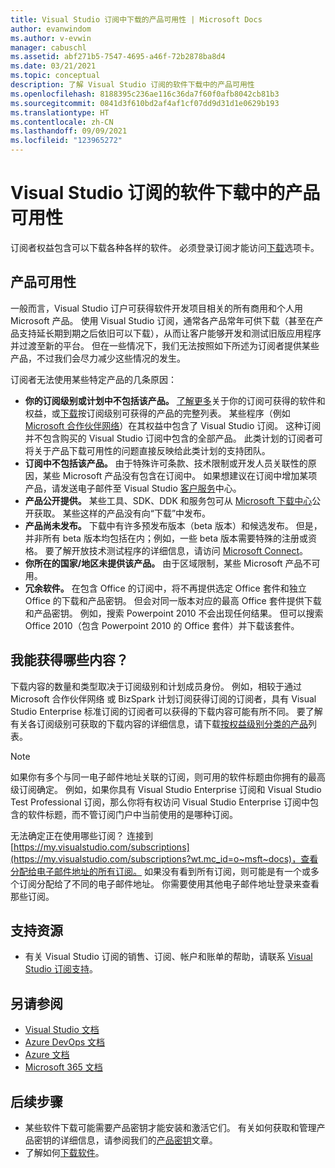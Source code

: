 ```yaml
---
title: Visual Studio 订阅中下载的产品可用性 | Microsoft Docs
author: evanwindom
ms.author: v-evwin
manager: cabuschl
ms.assetid: abf271b5-7547-4695-a46f-72b2878ba8d4
ms.date: 03/21/2021
ms.topic: conceptual
description: 了解 Visual Studio 订阅的软件下载中的产品可用性
ms.openlocfilehash: 8188395c236ae116c36da7f60f0afb8042cb81b3
ms.sourcegitcommit: 0841d3f610bd2af4af1cf07dd9d31d1e0629b193
ms.translationtype: HT
ms.contentlocale: zh-CN
ms.lasthandoff: 09/09/2021
ms.locfileid: "123965272"
---
```

# <a name="product-availability-for-software-downloads-in-visual-studio-subscriptions"></a>Visual Studio 订阅的软件下载中的产品可用性
订阅者权益包含可以下载各种各样的软件。
必须登录订阅才能访问[下载](https://my.visualstudio.com/downloads?wt.mc_id=o~msft~docs)选项卡。

## <a name="product-availability"></a>产品可用性
一般而言，Visual Studio 订户可获得软件开发项目相关的所有商用和个人用 Microsoft 产品。 使用 Visual Studio 订阅，通常各产品常年可供下载（甚至在产品支持延长期到期之后依旧可以下载），从而让客户能够开发和测试旧版应用程序并过渡至新的平台。 但在一些情况下，我们无法按照如下所述为订阅者提供某些产品，不过我们会尽力减少这些情况的发生。

订阅者无法使用某些特定产品的几条原因：

- **你的订阅级别或计划中不包括该产品。** [了解更多](https://visualstudio.microsoft.com/vs/pricing/)关于你的订阅可获得的软件和权益，或[下载](https://download.microsoft.com/download/1/5/4/15454442-CF17-47B9-A65D-DF84EF88511B/Products_by_Benefit_Level.xlsx)按订阅级别可获得的产品的完整列表。 某些程序（例如 [Microsoft 合作伙伴网络](https://partner.microsoft.com/)）在其权益中包含了 Visual Studio 订阅。  这种订阅并不包含购买的 Visual Studio 订阅中包含的全部产品。 此类计划的订阅者可将关于产品下载可用性的问题直接反映给此类计划的支持团队。
- **订阅中不包括该产品。** 由于特殊许可条款、技术限制或开发人员关联性的原因，某些 Microsoft 产品没有包含在订阅中。 如果想建议在订阅中增加某项产品，请发送电子邮件至 Visual Studio [客户服务](https://visualstudio.microsoft.com/subscriptions/support/)中心。
- **产品公开提供。** 某些工具、SDK、DDK 和服务包可从 [Microsoft 下载中心](https://www.microsoft.com/download)公开获取。 某些这样的产品没有向“下载”中发布。
- **产品尚未发布。**  下载中有许多预发布版本（beta 版本）和候选发布。 但是，并非所有 beta 版本均包括在内；例如，一些 beta 版本需要特殊的注册或资格。 要了解开放技术测试程序的详细信息，请访问 [Microsoft Connect](https://connect.microsoft.com/)。
- **你所在的国家/地区未提供该产品。** 由于区域限制，某些 Microsoft 产品不可用。
- **冗余软件。** 在包含 Office 的订阅中，将不再提供选定 Office 套件和独立 Office 的下载和产品密钥。 但会对同一版本对应的最高 Office 套件提供下载和产品密钥。  例如，搜索 Powerpoint 2010 不会出现任何结果。  但可以搜索 Office 2010（包含 Powerpoint 2010 的 Office 套件）并下载该套件。

## <a name="what-do-i-get"></a>我能获得哪些内容？
下载内容的数量和类型取决于订阅级别和计划成员身份。  例如，相较于通过 Microsoft 合作伙伴网络 或 BizSpark 计划订阅获得订阅的订阅者，具有 Visual Studio Enterprise 标准订阅的订阅者可以获得的下载内容可能有所不同。  要了解有关各订阅级别可获取的下载内容的详细信息，请下载[按权益级别分类的产品](https://download.microsoft.com/download/1/5/4/15454442-CF17-47B9-A65D-DF84EF88511B/Visual_Studio_by_Subscription_Level.xlsx)列表。

> [!NOTE]
> 如果你有多个与同一电子邮件地址关联的订阅，则可用的软件标题由你拥有的最高级订阅确定。  例如，如果你具有 Visual Studio Enterprise 订阅和 Visual Studio Test Professional 订阅，那么你将有权访问 Visual Studio Enterprise 订阅中包含的软件标题，而不管订阅门户中当前使用的是哪种订阅。 

无法确定正在使用哪些订阅？  连接到 [https://my.visualstudio.com/subscriptions](https://my.visualstudio.com/subscriptions?wt.mc_id=o~msft~docs)，查看分配给电子邮件地址的所有订阅。 如果没有看到所有订阅，则可能是有一个或多个订阅分配给了不同的电子邮件地址。  你需要使用其他电子邮件地址登录来查看那些订阅。

## <a name="support-resources"></a>支持资源
- 有关 Visual Studio 订阅的销售、订阅、帐户和账单的帮助，请联系 [Visual Studio 订阅支持](https://aka.ms/vssubscriberhelp)。

## <a name="see-also"></a>另请参阅
- [Visual Studio 文档](/visualstudio/)
- [Azure DevOps 文档](/azure/devops/)
- [Azure 文档](/azure/)
- [Microsoft 365 文档](/microsoft-365/)

## <a name="next-steps"></a>后续步骤
- 某些软件下载可能需要产品密钥才能安装和激活它们。  有关如何获取和管理产品密钥的详细信息，请参阅我们的[产品密钥](product-keys.md)文章。 
- 了解如何[下载软件](download-software.md)。